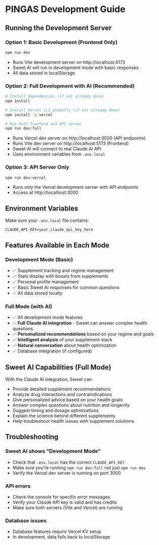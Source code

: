 # PINGAS Development Guide

## Running the Development Server

### Option 1: Basic Development (Frontend Only)
```bash
npm run dev
```
- Runs Vite development server on http://localhost:5173
- Sweet AI will run in development mode with basic responses
- All data stored in localStorage

### Option 2: Full Development with AI (Recommended)
```bash
# Install dependencies (if not already done)
npm install

# Install Vercel CLI globally (if not already done)
npm install -g vercel

# Run both frontend and API server
npm run dev:full
```
- Runs Vercel dev server on http://localhost:3000 (API endpoints)
- Runs Vite dev server on http://localhost:5173 (Frontend)
- Sweet AI will connect to real Claude AI API
- Uses environment variables from `.env.local`

### Option 3: API Server Only
```bash
npm run dev:vercel
```
- Runs only the Vercel development server with API endpoints
- Access at http://localhost:3000

## Environment Variables

Make sure your `.env.local` file contains:
```
CLAUDE_API_KEY=your_claude_api_key_here
```

## Features Available in Each Mode

### Development Mode (Basic)
- ✅ Supplement tracking and regime management
- ✅ Stats display with boosts from supplements  
- ✅ Personal profile management
- ✅ Basic Sweet AI responses for common questions
- ✅ All data stored locally

### Full Mode (with AI)
- ✅ All development mode features
- ✅ **Full Claude AI integration** - Sweet can answer complex health questions
- ✅ **Personalized recommendations** based on your regime and goals
- ✅ **Intelligent analysis** of your supplement stack
- ✅ **Natural conversation** about health optimization
- ✅ Database integration (if configured)

## Sweet AI Capabilities (Full Mode)

With the Claude AI integration, Sweet can:
- Provide detailed supplement recommendations
- Analyze drug interactions and contraindications  
- Give personalized advice based on your health goals
- Answer complex questions about nutrition and longevity
- Suggest timing and dosage optimizations
- Explain the science behind different supplements
- Help troubleshoot health issues with supplement solutions

## Troubleshooting

### Sweet AI shows "Development Mode"
- Check that `.env.local` has the correct `CLAUDE_API_KEY`
- Make sure you're running `npm run dev:full` not just `npm run dev`
- Verify the Vercel dev server is running on port 3000

### API errors
- Check the console for specific error messages
- Verify your Claude API key is valid and has credits
- Make sure both servers (Vite and Vercel) are running

### Database issues
- Database features require Vercel KV setup
- In development, data falls back to localStorage